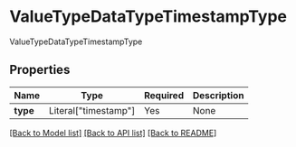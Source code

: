 # ValueTypeDataTypeTimestampType

ValueTypeDataTypeTimestampType

## Properties
| Name | Type | Required | Description |
| ------------ | ------------- | ------------- | ------------- |
**type** | Literal["timestamp"] | Yes | None |


[[Back to Model list]](../../../../README.md#models-v2-link) [[Back to API list]](../../../../README.md#apis-v2-link) [[Back to README]](../../../../README.md)

